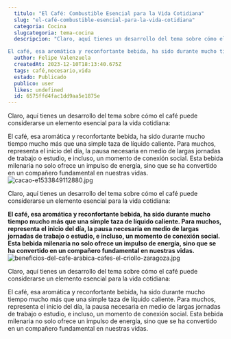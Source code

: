 ```yaml
---
  titulo: "El Café: Combustible Esencial para la Vida Cotidiana"
  slug: "el-café-combustible-esencial-para-la-vida-cotidiana"
  categoria: Cocina
  slugcategoria: tema-cocina
  descripcion: "Claro, aquí tienes un desarrollo del tema sobre cómo el café puede considerarse un elemento esencial para la vida cotidiana:

El café, esa aromática y reconfortante bebida, ha sido durante mucho tiemp"
  author: Felipe Valenzuela
  createdAt: 2023-12-10T18:13:40.675Z
  tags: café,necesario,vida
  estado: Publicado
  publico: user
  likes: undefined
  id: 6575ffd4fac1dd9aa5e1875e
---
```


Claro, aquí tienes un desarrollo del tema sobre cómo el café puede considerarse un elemento esencial para la vida cotidiana:

El café, esa aromática y reconfortante bebida, ha sido durante mucho tiempo mucho más que una simple taza de líquido caliente. Para muchos, representa el inicio del día, la pausa necesaria en medio de largas jornadas de trabajo o estudio, e incluso, un momento de conexión social. Esta bebida milenaria no solo ofrece un impulso de energía, sino que se ha convertido en un compañero fundamental en nuestras vidas.
<img class="w-full my-10 rounded-lg" src="https://pdf-formularios.s3.sa-east-1.amazonaws.com/1702232074630-6575ffd4fac1dd9aa5e1875e.png" alt="cacao-e1533849112880.jpg">

Claro, aquí tienes un desarrollo del tema sobre cómo el café puede considerarse un elemento esencial para la vida cotidiana:

**El café, esa aromática y reconfortante bebida, ha sido durante mucho tiempo mucho más que una simple taza de líquido caliente. Para muchos, representa el inicio del día, la pausa necesaria en medio de largas jornadas de trabajo o estudio, e incluso, un momento de conexión social. Esta bebida milenaria no solo ofrece un impulso de energía, sino que se ha convertido en un compañero fundamental en nuestras vidas.**
<img class="w-full my-10 rounded-lg" src="https://pdf-formularios.s3.sa-east-1.amazonaws.com/1702232158610-6575ffd4fac1dd9aa5e1875e.png" alt="beneficios-del-cafe-arabica-cafes-el-criollo-zaragoza.jpg">

Claro, aquí tienes un desarrollo del tema sobre cómo el café puede considerarse un elemento esencial para la vida cotidiana:

El café, esa aromática y reconfortante bebida, ha sido durante mucho tiempo mucho más que una simple taza de líquido caliente. Para muchos, representa el inicio del día, la pausa necesaria en medio de largas jornadas de trabajo o estudio, e incluso, un momento de conexión social. Esta bebida milenaria no solo ofrece un impulso de energía, sino que se ha convertido en un compañero fundamental en nuestras vidas.
